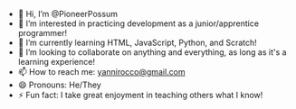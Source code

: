 - 👋 Hi, I’m @PioneerPossum
- 👀 I’m interested in practicing development as a junior/apprentice programmer!
- 🌱 I’m currently learning HTML, JavaScript, Python, and Scratch!
- 💞️ I’m looking to collaborate on anything and everything, as long as it's a learning experience!
- 📫 How to reach me: yannirocco@gmail.com
- 😄 Pronouns: He/They
- ⚡ Fun fact: I take great enjoyment in teaching others what I know!

<!---
PioneerPossum/PioneerPossum is a ✨ special ✨ repository because its `README.md` (this file) appears on your GitHub profile.
You can click the Preview link to take a look at your changes.
--->

